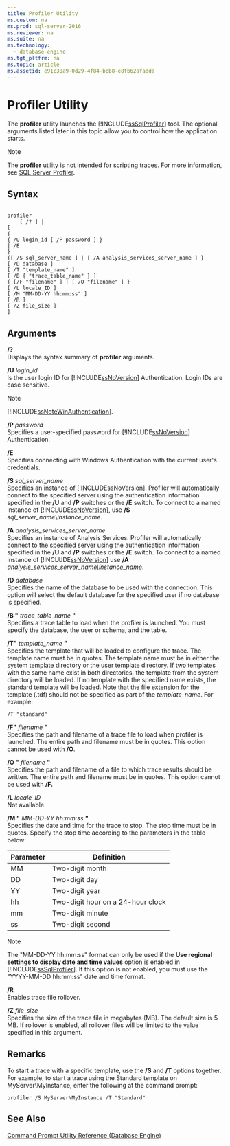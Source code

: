 ```yaml
---
title: Profiler Utility
ms.custom: na
ms.prod: sql-server-2016
ms.reviewer: na
ms.suite: na
ms.technology: 
  - database-engine
ms.tgt_pltfrm: na
ms.topic: article
ms.assetid: e91c30a9-0d29-4f84-bcb8-e8fb62afadda
---
```

# Profiler Utility
  The **profiler** utility launches the [!INCLUDE[ssSqlProfiler](../../Token/Other/ssSqlProfiler_md.md)] tool. The optional arguments listed later in this topic allow you to control how the application starts.  
  
> [!NOTE]  
>  The **profiler** utility is not intended for scripting traces. For more information, see [SQL Server Profiler](../../Topics/TopicNameNotContainA/SQL-Server-Profiler.md).  
  
## Syntax  
  
```  
  
profiler  
    [ /? ] |  
[  
{  
{ /U login_id [ /P password ] }  
| /E  
}  
{[ /S sql_server_name ] | [ /A analysis_services_server_name ] }  
[ /D database ]  
[ /T "template_name" ]  
[ /B { "trace_table_name" } ]  
{ [/F "filename" ] | [ /O "filename" ] }  
[ /L locale_ID ]  
[ /M "MM-DD-YY hh:mm:ss" ]  
[ /R ]  
[ /Z file_size ]  
]  
```  
  
## Arguments  
 **\/?**  
 Displays the syntax summary of **profiler** arguments.  
  
 **\/U** *login\_id*  
 Is the user login ID for [!INCLUDE[ssNoVersion](../../Token/Other/ssNoVersion_md.md)] Authentication. Login IDs are case sensitive.  
  
> [!NOTE]  
>  [!INCLUDE[ssNoteWinAuthentication](../../Token/Other/ssNoteWinAuthentication_md.md)].  
  
 **\/P** *password*  
 Specifies a user\-specified password for [!INCLUDE[ssNoVersion](../../Token/Other/ssNoVersion_md.md)] Authentication.  
  
 **\/E**  
 Specifies connecting with Windows Authentication with the current user's credentials.  
  
 **\/S**  *sql\_server\_name*  
 Specifies an instance of [!INCLUDE[ssNoVersion](../../Token/Other/ssNoVersion_md.md)]. Profiler will automatically connect to the specified server using the authentication information specified in the **\/U** and **\/P** switches or the **\/E** switch. To connect to a named instance of [!INCLUDE[ssNoVersion](../../Token/Other/ssNoVersion_md.md)], use **\/S** *sql\_server\_name*\\*instance\_name*.  
  
 **\/A**  *analysis\_services\_server\_name*  
 Specifies an instance of Analysis Services. Profiler will automatically connect to the specified server using the authentication information specified in the **\/U** and **\/P** switches or the **\/E** switch. To connect to a named instance of [!INCLUDE[ssNoVersion](../../Token/Other/ssNoVersion_md.md)] use **\/A** *analysis\_services\_server\_name\\instance\_name*.  
  
 **\/D** *database*  
 Specifies the name of the database to be used with the connection. This option will select the default database for the specified user if no database is specified.  
  
 **\/B "** *trace\_table\_name* **"**  
 Specifies a trace table to load when the profiler is launched. You must specify the database, the user or schema, and the table.  
  
 **\/T"** *template\_name* **"**  
 Specifies the template that will be loaded to configure the trace. The template name must be in quotes. The template name must be in either the system template directory or the user template directory. If two templates with the same name exist in both directories, the template from the system directory will be loaded. If no template with the specified name exists, the standard template will be loaded. Note that the file extension for the template \(.tdf\) should not be specified as part of the *template\_name*. For example:  
  
```  
/T "standard"  
```  
  
 **\/F"** *filename* **"**  
 Specifies the path and filename of a trace file to load when profiler is launched. The entire path and filename must be in quotes. This option cannot be used with **\/O**.  
  
 **\/O "** *filename*  **"**  
 Specifies the path and filename of a file to which trace results should be written. The entire path and filename must be in quotes. This option cannot be used with **\/F.**  
  
 **\/L** *locale\_ID*  
 Not available.  
  
 **\/M "** *MM\-DD\-YY hh:mm:ss* **"**  
 Specifies the date and time for the trace to stop. The stop time must be in quotes. Specify the stop time according to the parameters in the table below:  
  
|Parameter|Definition|  
|---------------|----------------|  
|MM|Two\-digit month|  
|DD|Two\-digit day|  
|YY|Two\-digit year|  
|hh|Two\-digit hour on a 24\-hour clock|  
|mm|Two\-digit minute|  
|ss|Two\-digit second|  
  
> [!NOTE]  
>  The "MM\-DD\-YY hh:mm:ss" format can only be used if the **Use regional settings to display date and time values** option is enabled in [!INCLUDE[ssSqlProfiler](../../Token/Other/ssSqlProfiler_md.md)]. If this option is not enabled, you must use the "YYYY\-MM\-DD hh:mm:ss" date and time format.  
  
 **\/R**  
 Enables trace file rollover.  
  
 **\/Z**  *file\_size*  
 Specifies the size of the trace file in megabytes \(MB\). The default size is 5 MB. If rollover is enabled, all rollover files will be limited to the value specified in this argument.  
  
## Remarks  
 To start a trace with a specific template, use the **\/S** and **\/T** options together. For example, to start a trace using the Standard template on MyServer\\MyInstance, enter the following at the command prompt:  
  
```  
profiler /S MyServer\MyInstance /T "Standard"  
```  
  
## See Also  
 [Command Prompt Utility Reference &#40;Database Engine&#41;](../../Topics/TopicNameNotContainA/Command-Prompt-Utility-Reference--Database-Engine-.md)  
  
  